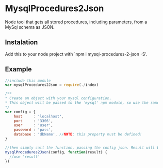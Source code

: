 # MysqlProcedures2Json
Node tool that gets all stored procedures, including parameters, from a MySql schema as JSON. 

## Instalation

Add this to your node project with `npm i mysql-procedures-2-json -S'.

## Example

```` javascript
//include this module
var mysqlProcedures2Json = require(./index)

/**
* Create an object with your mysql configuration.
* This object will be passed to the 'mysql' npm module, so use the same parameters.
*/
var config = {
    host     : 'localhost',
    port     : '3306',
    user     : 'user',
    password : 'pass',
    database : 'dbName', //NOTE: this property must be defined!
}

//then simply call the function, passing the config json. Result will be in a async callback
mysqlProcedures2Json(config, function(result) { 
  //use 'result'
})
````
